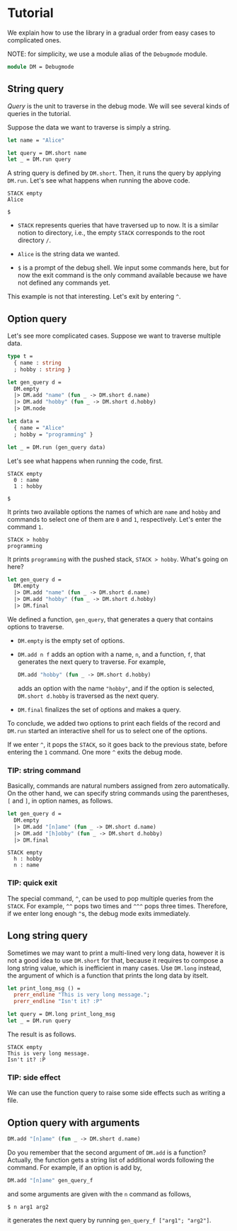 Tutorial
========

We explain how to use the library in a gradual order from easy cases
to complicated ones.

NOTE: for simplicity, we use a module alias of the `Debugmode` module.

```ocaml
module DM = Debugmode
```

String query
------------

*Query* is the unit to traverse in the debug mode.  We will see
several kinds of queries in the tutorial.

Suppose the data we want to traverse is simply a string.

```ocaml
let name = "Alice"

let query = DM.short name
let _ = DM.run query
```

A string query is defined by `DM.short`.  Then, it runs the query by
applying `DM.run`.  Let's see what happens when running the above
code.

```
STACK empty
Alice

$
```

* `STACK` represents queries that have traversed up to now.  It is a
  similar notion to directory, i.e., the empty `STACK`
  corresponds to the root directory `/`.

* `Alice` is the string data we wanted.

* `$` is a prompt of the debug shell.  We input some commands here,
  but for now the exit command is the only command available because
  we have not defined any commands yet.

This example is not that interesting.  Let's exit by entering `^`.

Option query
------------

Let's see more complicated cases.  Suppose we want to traverse
multiple data.

```ocaml
type t =
  { name : string
  ; hobby : string }

let gen_query d =
  DM.empty
  |> DM.add "name" (fun _ -> DM.short d.name)
  |> DM.add "hobby" (fun _ -> DM.short d.hobby)
  |> DM.node

let data =
  { name = "Alice"
  ; hobby = "programming" }

let _ = DM.run (gen_query data)
```

Let's see what happens when running the code, first.

```
STACK empty
  0 : name
  1 : hobby

$
```

It prints two available options the names of which are `name` and `hobby`
and commands to select one of them are
`0` and `1`, respectively.  Let's enter the command `1`.

```
STACK > hobby
programming
```

It prints `programming` with the pushed stack, `STACK > hobby`.
What's going on here?

```ocaml
let gen_query d =
  DM.empty
  |> DM.add "name" (fun _ -> DM.short d.name)
  |> DM.add "hobby" (fun _ -> DM.short d.hobby)
  |> DM.final
```

We defined a function, `gen_query`, that generates a query that
contains options to traverse.

* `DM.empty` is the empty set of options.

* `DM.add n f` adds an option with a name, `n`, and a function, `f`,
  that generates the next query to traverse.  For example,

  ```ocaml
  DM.add "hobby" (fun _ -> DM.short d.hobby)
  ```

  adds an option with the name `"hobby"`, and if the option is
  selected, `DM.short d.hobby` is traversed as the next query.

* `DM.final` finalizes the set of options and makes a query.

To conclude, we added two options to print each fields of the record
and `DM.run` started an interactive shell for us to select one of the
options.

If we enter `^`, it pops the `STACK`, so it goes back to the previous
state, before entering the `1` command.  One more `^` exits the debug
mode.

### TIP: string command

Basically, commands are natural numbers assigned from zero
automatically.  On the other hand, we can specify string commands
using the parentheses, `[` and `]`, in option names, as follows.

```ocaml
let gen_query d =
  DM.empty
  |> DM.add "[n]ame" (fun _ -> DM.short d.name)
  |> DM.add "[h]obby" (fun _ -> DM.short d.hobby)
  |> DM.final
```

```
STACK empty
  h : hobby
  n : name
```

### TIP: quick exit

The special command, `^`, can be used to pop multiple queries from the
`STACK`.  For example, `^^` pops two times and `^^^` pops three times.
Therefore, if we enter long enough `^`s, the debug mode exits
immediately.

Long string query
-----------------

Sometimes we may want to print a multi-lined very long data, however
it is not a good idea to use `DM.short` for that, because it requires
to compose a long string value, which is inefficient in many cases.
Use `DM.long` instead, the argument of which is a function that prints
the long data by itselt.

```ocaml
let print_long_msg () =
  prerr_endline "This is very long message.";
  prerr_endline "Isn't it? :P"

let query = DM.long print_long_msg
let _ = DM.run query
```

The result is as follows.

```
STACK empty
This is very long message.
Isn't it? :P
```

### TIP: side effect

We can use the function query to raise some side effects such as
writing a file.

Option query with arguments
---------------------------

```ocaml
DM.add "[n]ame" (fun _ -> DM.short d.name)
```

Do you remember that the second argument of `DM.add` is a function?
Actually, the function gets a string list of additional words
following the command.  For example, if an option is add by,

```ocaml
DM.add "[n]ame" gen_query_f
```

and some arguments are given with the `n` command as follows,

```
$ n arg1 arg2
```

it generates the next query by running `gen_query_f ["arg1"; "arg2"]`.
